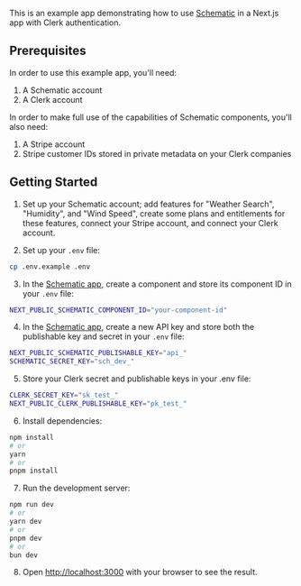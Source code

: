 This is an example app demonstrating how to use [Schematic](https://schematichq.com) in a Next.js app with Clerk authentication.

## Prerequisites

In order to use this example app, you'll need:

1. A Schematic account
2. A Clerk account

In order to make full use of the capabilities of Schematic components, you'll also need:

1. A Stripe account
2. Stripe customer IDs stored in private metadata on your Clerk companies

## Getting Started

1. Set up your Schematic account; add features for "Weather Search", "Humidity", and "Wind Speed", create some plans and entitlements for these features, connect your Stripe account, and connect your Clerk account.

2. Set up your `.env` file:

```bash
cp .env.example .env
```

3. In the [Schematic app](https://app.schematichq.com), create a component and store its component ID in your `.env` file:

```bash
NEXT_PUBLIC_SCHEMATIC_COMPONENT_ID="your-component-id"
```

4. In the [Schematic app](https://app.schematichq.com), create a new API key and store both the publishable key and secret in your `.env` file:

```bash
NEXT_PUBLIC_SCHEMATIC_PUBLISHABLE_KEY="api_"
SCHEMATIC_SECRET_KEY="sch_dev_"
```

5. Store your Clerk secret and publishable keys in your .env file:

```bash
CLERK_SECRET_KEY="sk_test_"
NEXT_PUBLIC_CLERK_PUBLISHABLE_KEY="pk_test_"
```

6. Install dependencies:

```bash
npm install
# or
yarn
# or
pnpm install
```

7. Run the development server:

```bash
npm run dev
# or
yarn dev
# or
pnpm dev
# or
bun dev
```

8. Open [http://localhost:3000](http://localhost:3000) with your browser to see the result.
